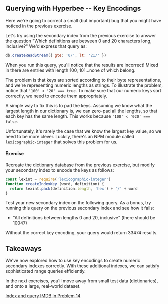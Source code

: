 ## Querying with Hyperbee -- Key Encodings

Here we're going to correct a small (but important) bug that you might have noticed in the previous exercise.

Let's try using the secondary index from the previous exercise to answer the question "Which definitions are between 0 and 20 characters long, inclusive?" We'd express that query as:
```js
db.createReadStream({ gte: '0/', lt: '21/' })
```

When you run this query, you'll notice that the results are incorrect! Mixed in there are entries with length 100, 101...none of which belong.

The problem is that keys are sorted according to their byte representations, and we're representing numeric lengths as strings. To illustrate the problem, notice that `'100' < '20' === true`. To make sure that our numeric keys sort correctly, we need to encode them appropriately.

A simple way to fix this is to pad the keys. Assuming we know what the largest length in our dictionary is, we can zero-pad all the lengths, so that each key has the same length. This works because `'100' < '020' === false`.

Unfortunately, it's rarely the case that we know the largest key value, so we need to be more clever. Luckily, there's an NPM module called `lexicographic-integer` that solves this problem for us.

#### Exercise

Recreate the dictionary database from the previous exercise, but modify your secondary index to encode the keys as follows:
```js
const lexint = require('lexicographic-integer')
function createIndexKey (word, definition) {
  return lexint.pack(definition.length, 'hex') + '/' + word
}
```

Test your new secondary index on the following query. As a bonus, try running this query on the previous secondary index and see how it fails:
* "All definitions between lengths 0 and 20, inclusive" (there should be 10047)

Without the correct key encoding, your query would return 33474 results.

## Takeaways

We've now explored how to use key encodings to create numeric secondary indexes correctly. With these additional indexes, we can satisfy sophisticated range queries efficiently.

In the next exercises, you'll move away from small test data (dictionaries), and onto a large, real-world dataset.

[Index and query IMDB in Problem 14](14.md)